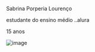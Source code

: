 Sabrina Porperia Lourenço

estudante do ensino médio ..alura

15 anos

![image](https://github.com/user-attachments/assets/1844fe0c-7145-4b0c-a274-b31b6da5e49c)

